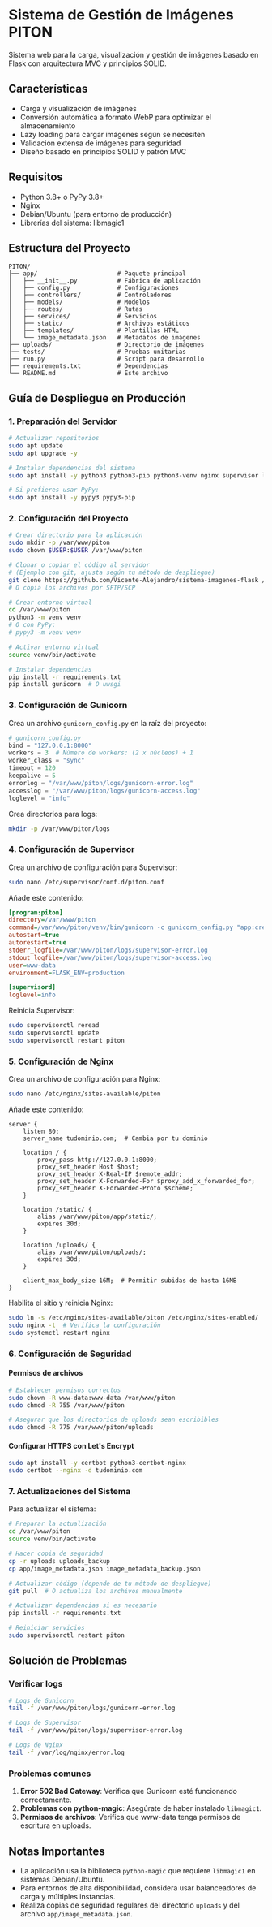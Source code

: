 # Sistema de Gestión de Imágenes PITON

Sistema web para la carga, visualización y gestión de imágenes basado en Flask con arquitectura MVC y principios SOLID.

## Características

- Carga y visualización de imágenes
- Conversión automática a formato WebP para optimizar el almacenamiento
- Lazy loading para cargar imágenes según se necesiten
- Validación extensa de imágenes para seguridad
- Diseño basado en principios SOLID y patrón MVC

## Requisitos

- Python 3.8+ o PyPy 3.8+
- Nginx
- Debian/Ubuntu (para entorno de producción)
- Librerías del sistema: libmagic1

## Estructura del Proyecto

```
PITON/
├── app/                      # Paquete principal
│   ├── __init__.py           # Fábrica de aplicación
│   ├── config.py             # Configuraciones
│   ├── controllers/          # Controladores
│   ├── models/               # Modelos
│   ├── routes/               # Rutas
│   ├── services/             # Servicios
│   ├── static/               # Archivos estáticos
│   ├── templates/            # Plantillas HTML
│   └── image_metadata.json   # Metadatos de imágenes
├── uploads/                  # Directorio de imágenes
├── tests/                    # Pruebas unitarias
├── run.py                    # Script para desarrollo
├── requirements.txt          # Dependencias
└── README.md                 # Este archivo
```

## Guía de Despliegue en Producción

### 1. Preparación del Servidor

```bash
# Actualizar repositorios
sudo apt update
sudo apt upgrade -y

# Instalar dependencias del sistema
sudo apt install -y python3 python3-pip python3-venv nginx supervisor libmagic1

# Si prefieres usar PyPy:
sudo apt install -y pypy3 pypy3-pip
```

### 2. Configuración del Proyecto

```bash
# Crear directorio para la aplicación
sudo mkdir -p /var/www/piton
sudo chown $USER:$USER /var/www/piton

# Clonar o copiar el código al servidor
# (Ejemplo con git, ajusta según tu método de despliegue)
git clone https://github.com/Vicente-Alejandro/sistema-imagenes-flask /var/www/piton
# O copia los archivos por SFTP/SCP

# Crear entorno virtual
cd /var/www/piton
python3 -m venv venv
# O con PyPy:
# pypy3 -m venv venv

# Activar entorno virtual
source venv/bin/activate

# Instalar dependencias
pip install -r requirements.txt
pip install gunicorn  # O uwsgi
```

### 3. Configuración de Gunicorn

Crea un archivo `gunicorn_config.py` en la raíz del proyecto:

```python
# gunicorn_config.py
bind = "127.0.0.1:8000"
workers = 3  # Número de workers: (2 x núcleos) + 1
worker_class = "sync"
timeout = 120
keepalive = 5
errorlog = "/var/www/piton/logs/gunicorn-error.log"
accesslog = "/var/www/piton/logs/gunicorn-access.log"
loglevel = "info"
```

Crea directorios para logs:

```bash
mkdir -p /var/www/piton/logs
```

### 4. Configuración de Supervisor

Crea un archivo de configuración para Supervisor:

```bash
sudo nano /etc/supervisor/conf.d/piton.conf
```

Añade este contenido:

```ini
[program:piton]
directory=/var/www/piton
command=/var/www/piton/venv/bin/gunicorn -c gunicorn_config.py "app:create_app()"
autostart=true
autorestart=true
stderr_logfile=/var/www/piton/logs/supervisor-error.log
stdout_logfile=/var/www/piton/logs/supervisor-access.log
user=www-data
environment=FLASK_ENV=production

[supervisord]
loglevel=info
```

Reinicia Supervisor:

```bash
sudo supervisorctl reread
sudo supervisorctl update
sudo supervisorctl restart piton
```

### 5. Configuración de Nginx

Crea un archivo de configuración para Nginx:

```bash
sudo nano /etc/nginx/sites-available/piton
```

Añade este contenido:

```nginx
server {
    listen 80;
    server_name tudominio.com;  # Cambia por tu dominio

    location / {
        proxy_pass http://127.0.0.1:8000;
        proxy_set_header Host $host;
        proxy_set_header X-Real-IP $remote_addr;
        proxy_set_header X-Forwarded-For $proxy_add_x_forwarded_for;
        proxy_set_header X-Forwarded-Proto $scheme;
    }

    location /static/ {
        alias /var/www/piton/app/static/;
        expires 30d;
    }

    location /uploads/ {
        alias /var/www/piton/uploads/;
        expires 30d;
    }

    client_max_body_size 16M;  # Permitir subidas de hasta 16MB
}
```

Habilita el sitio y reinicia Nginx:

```bash
sudo ln -s /etc/nginx/sites-available/piton /etc/nginx/sites-enabled/
sudo nginx -t  # Verifica la configuración
sudo systemctl restart nginx
```

### 6. Configuración de Seguridad

#### Permisos de archivos

```bash
# Establecer permisos correctos
sudo chown -R www-data:www-data /var/www/piton
sudo chmod -R 755 /var/www/piton

# Asegurar que los directorios de uploads sean escribibles
sudo chmod -R 775 /var/www/piton/uploads
```

#### Configurar HTTPS con Let's Encrypt

```bash
sudo apt install -y certbot python3-certbot-nginx
sudo certbot --nginx -d tudominio.com
```

### 7. Actualizaciones del Sistema

Para actualizar el sistema:

```bash
# Preparar la actualización
cd /var/www/piton
source venv/bin/activate

# Hacer copia de seguridad
cp -r uploads uploads_backup
cp app/image_metadata.json image_metadata_backup.json

# Actualizar código (depende de tu método de despliegue)
git pull  # O actualiza los archivos manualmente

# Actualizar dependencias si es necesario
pip install -r requirements.txt

# Reiniciar servicios
sudo supervisorctl restart piton
```

## Solución de Problemas

### Verificar logs

```bash
# Logs de Gunicorn
tail -f /var/www/piton/logs/gunicorn-error.log

# Logs de Supervisor
tail -f /var/www/piton/logs/supervisor-error.log

# Logs de Nginx
tail -f /var/log/nginx/error.log
```

### Problemas comunes

1. **Error 502 Bad Gateway**: Verifica que Gunicorn esté funcionando correctamente.
2. **Problemas con python-magic**: Asegúrate de haber instalado `libmagic1`.
3. **Permisos de archivos**: Verifica que www-data tenga permisos de escritura en uploads.

## Notas Importantes

- La aplicación usa la biblioteca `python-magic` que requiere `libmagic1` en sistemas Debian/Ubuntu.
- Para entornos de alta disponibilidad, considera usar balanceadores de carga y múltiples instancias.
- Realiza copias de seguridad regulares del directorio `uploads` y del archivo `app/image_metadata.json`.

